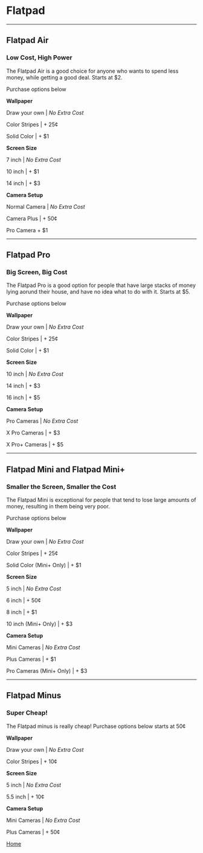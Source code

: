 # Flatpad


<hr>

## Flatpad Air

### Low Cost, High Power

The Flatpad Air is a good choice for anyone who wants to spend less money, while getting a good deal.
Starts at $2.

Purchase options below

  

**Wallpaper**


Draw your own | _No Extra Cost_

Color Stripes | + 25¢

Solid Color | + $1

  

**Screen Size**


 7 inch | _No Extra Cost_
 
 10 inch | + $1
 
 14 inch | + $3

  

**Camera Setup**


 Normal Camera |  _No Extra Cost_
 
 Camera Plus | + 50¢
 
 Pro Camera  + $1

<hr>

## Flatpad Pro

### Big Screen, Big Cost
The Flatpad Pro is a good option for people that have large stacks of money lying aorund their house, and have no idea what to do with it. 
Starts at $5.

Purchase options below

  

**Wallpaper**

 Draw your own | _No Extra Cost_
 
 Color Stripes | + 25¢
 
 Solid Color | + $1

  

**Screen Size**

 10 inch | _No Extra Cost_
 
 14 inch | + $3
 
 16 inch | + $5

  

**Camera Setup**

 Pro Cameras | _No Extra Cost_
 
 X Pro Cameras | + $3
 
 X Pro+ Cameras | + $5
 
 <hr>

## Flatpad Mini and Flatpad Mini+

### Smaller the Screen, Smaller the Cost
The Flatpad Mini is exceptional for people that tend to lose large amounts of money, resulting in them being very poor.

Purchase options below
 

**Wallpaper**

 Draw your own | _No Extra Cost_
 
 Color Stripes | + 25¢
 
 Solid Color (Mini+ Only) | + $1
  

**Screen Size**

 5 inch | _No Extra Cost_
 
 6 inch | + 50¢
 
 8 inch | + $1
 
 10 inch (Mini+ Only) | + $3
 

  

**Camera Setup**

 Mini Cameras | _No Extra Cost_
 
 Plus Cameras | + $1
 
 Pro Cameras (Mini+ Only) | + $3
 
 

<hr>

## Flatpad Minus 

### Super Cheap!
The Flatpad minus is really cheap!
Purchase options below
starts at 50¢


**Wallpaper**

 Draw your own | _No Extra Cost_
 
 Color Stripes | + 10¢

  

**Screen Size**

 5 inch | _No Extra Cost_
 
 5.5 inch | + 10¢
 

 

  

**Camera Setup**

 Mini Cameras | _No Extra Cost_
 
 Plus Cameras | + 50¢
 
 
 
 
 
 
 [Home](flappletech.github.io/home)
 
 

 
 
 
 
 
 
 
 





